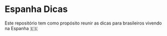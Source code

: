 # Espanha Dicas

Este repositório tem como propósito reunir as dicas para brasileiros vivendo na Espanha 🇪🇸